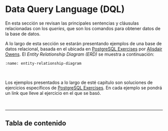# Data Query Language (DQL)

En esta sección se revisan las principales sentencias y cláusulas relacionadas con los _queries_, que son los comandos para obtener datos de la base de datos.

A lo largo de esta sección se estarán presentando ejemplos de una base de datos relacional, basada en el ubicada en [PostgreSQL Exercises](https://pgexercises.com/) por [
Alisdair Owens](https://alisdairowens.net/). El _Entity Relationship Diagram (ERD)_ se muestra a continuación:

```{image} https://pgexercises.com/img/schema-horizontal.svg
:name: entity-relationship-diagram
```

<br/>

Los ejemplos presentados a lo largo de esté capítulo son soluciones de ejercicios específicos de [PostgreSQL Exercises](https://pgexercises.com/). En cada ejemplo se pondrá un link que lleve al ejercicio en el que se basó.

<br/>

---
## Tabla de contenido

```{tableofcontents}
````